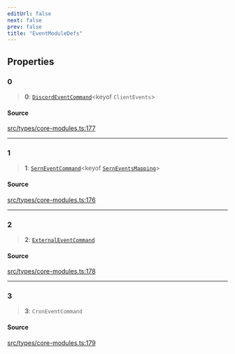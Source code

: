 ```yaml
---
editUrl: false
next: false
prev: false
title: "EventModuleDefs"
---
```


## Properties

### 0

> **0**: [`DiscordEventCommand`](/v4/api/interfaces/discordeventcommand/)\<keyof `ClientEvents`\>

#### Source

[src/types/core-modules.ts:177](https://github.com/sern-handler/handler/blob/fb418c06758b6f3318bf4b5f58a58540139be8d4/src/types/core-modules.ts#L177)

***

### 1

> **1**: [`SernEventCommand`](/v4/api/interfaces/serneventcommand/)\<keyof [`SernEventsMapping`](/v4/api/interfaces/serneventsmapping/)\>

#### Source

[src/types/core-modules.ts:176](https://github.com/sern-handler/handler/blob/fb418c06758b6f3318bf4b5f58a58540139be8d4/src/types/core-modules.ts#L176)

***

### 2

> **2**: [`ExternalEventCommand`](/v4/api/interfaces/externaleventcommand/)

#### Source

[src/types/core-modules.ts:178](https://github.com/sern-handler/handler/blob/fb418c06758b6f3318bf4b5f58a58540139be8d4/src/types/core-modules.ts#L178)

***

### 3

> **3**: `CronEventCommand`

#### Source

[src/types/core-modules.ts:179](https://github.com/sern-handler/handler/blob/fb418c06758b6f3318bf4b5f58a58540139be8d4/src/types/core-modules.ts#L179)
